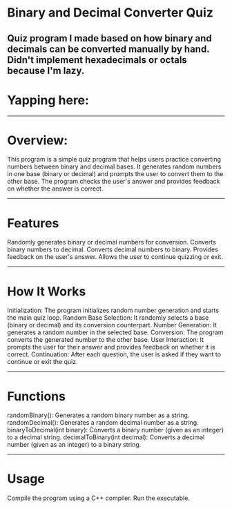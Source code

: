 # Binary and Decimal Converter Quiz

Quiz program I made based on how binary and decimals can be converted manually by hand.
Didn't implement hexadecimals or octals because I'm lazy.
---------------------------------------------------------------------------------------------------------------------------------------

# Yapping here:

---------------------------------------------------------------------------------------------------------------------------------------
# Overview: 
This program is a simple quiz program that helps users practice converting numbers between binary and decimal bases. It generates random numbers in one base (binary or decimal) and prompts the user to convert them to the other base. The program checks the user's answer and provides feedback on whether the answer is correct.

---------------------------------------------------------------------------------------------------------------------------------------
# Features

Randomly generates binary or decimal numbers for conversion.
Converts binary numbers to decimal.
Converts decimal numbers to binary.
Provides feedback on the user's answer.
Allows the user to continue quizzing or exit.

---------------------------------------------------------------------------------------------------------------------------------------

# How It Works
Initialization: The program initializes random number generation and starts the main quiz loop.
Random Base Selection: It randomly selects a base (binary or decimal) and its conversion counterpart.
Number Generation: It generates a random number in the selected base.
Conversion: The program converts the generated number to the other base.
User Interaction: It prompts the user for their answer and provides feedback on whether it is correct.
Continuation: After each question, the user is asked if they want to continue or exit the quiz.

---------------------------------------------------------------------------------------------------------------------------------------

# Functions
randomBinary(): Generates a random binary number as a string.
randomDecimal(): Generates a random decimal number as a string.
binaryToDecimal(int binary): Converts a binary number (given as an integer) to a decimal string.
decimalToBinary(int decimal): Converts a decimal number (given as an integer) to a binary string.

---------------------------------------------------------------------------------------------------------------------------------------

# Usage
Compile the program using a C++ compiler.
Run the executable.

